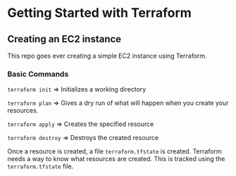 # Getting Started with Terraform

## Creating an EC2 instance
This repo goes ever creating a simple EC2 instance using Terraform.

### Basic Commands
`terraform init` => Initializes a working directory

`terraform plan` => Gives a dry run of what will happen when you create your resources.

`terraform apply` => Creates the specified resource

`terraform destroy` => Destroys the created resource


Once a resource is created, a file `terraform.tfstate` is created. Terraform needs a way to know what resources are created. This is tracked using the `terraform.tfstate` file.